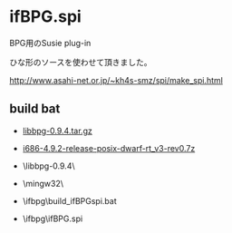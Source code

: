 ifBPG.spi
=========

BPG用のSusie plug-in

ひな形のソースを使わせて頂きました。

http://www.asahi-net.or.jp/~kh4s-smz/spi/make_spi.html

build bat
---------
* [libbpg-0.9.4.tar.gz](http://bellard.org/bpg/)
* [i686-4.9.2-release-posix-dwarf-rt_v3-rev0.7z](http://sourceforge.net/projects/mingw-w64/files/Toolchains%20targetting%20Win32/Personal%20Builds/mingw-builds/4.9.2/threads-posix/dwarf/i686-4.9.2-release-posix-dwarf-rt_v3-rev0.7z/download)

* \libbpg-0.9.4\
* \mingw32\
* \ifbpg\build_ifBPGspi.bat
* \ifbpg\ifBPG.spi

